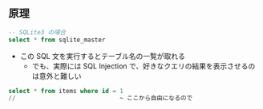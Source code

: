 ## 原理
```sql
-- SQLite3 の場合
select * from sqlite_master
```

* この SQL 文を実行するとテーブル名の一覧が取れる
  - でも、実際には SQL Injection で、好きなクエリの結果を表示させるのは意外と難しい

```sql
select * from items where id = 1
//                             ~ ここから自由になるので
```
